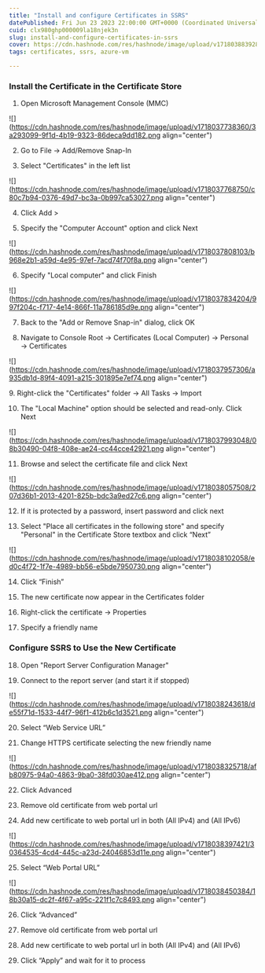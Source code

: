 ```yaml
---
title: "Install and configure Certificates in SSRS"
datePublished: Fri Jun 23 2023 22:00:00 GMT+0000 (Coordinated Universal Time)
cuid: clx980ghp000009la18njek3n
slug: install-and-configure-certificates-in-ssrs
cover: https://cdn.hashnode.com/res/hashnode/image/upload/v1718038839281/aa93fac2-5543-4d4a-baad-30392b159319.png
tags: certificates, ssrs, azure-vm

---
```


### Install the Certificate in the Certificate Store

1. Open Microsoft Management Console (MMC)
    

![](https://cdn.hashnode.com/res/hashnode/image/upload/v1718037738360/3a293099-9f1d-4b19-9323-86deca9dd182.png align="center")

2. Go to File → Add/Remove Snap-In
    
3. Select "Certificates" in the left list
    

![](https://cdn.hashnode.com/res/hashnode/image/upload/v1718037768750/c80c7b94-0376-49d7-bc3a-0b997ca53027.png align="center")

4. Click Add &gt;
    
5. Specify the "Computer Account" option and click Next
    

![](https://cdn.hashnode.com/res/hashnode/image/upload/v1718037808103/b968e2b1-a59d-4e95-97ef-7acd74f70f8a.png align="center")

6. Specify "Local computer" and click Finish
    

![](https://cdn.hashnode.com/res/hashnode/image/upload/v1718037834204/997f204c-f717-4e14-866f-11a786185d9e.png align="center")

7. Back to the "Add or Remove Snap-in" dialog, click OK
    
8. Navigate to Console Root → Certificates (Local Computer) → Personal → Certificates
    

![](https://cdn.hashnode.com/res/hashnode/image/upload/v1718037957306/a935db1d-89f4-4091-a215-301895e7ef74.png align="center")

9\. Right-click the "Certificates" folder → All Tasks → Import

10. The "Local Machine" option should be selected and read-only. Click Next
    

![](https://cdn.hashnode.com/res/hashnode/image/upload/v1718037993048/08b30490-04f8-408e-ae24-cc44cce42921.png align="center")

11. Browse and select the certificate file and click Next
    

![](https://cdn.hashnode.com/res/hashnode/image/upload/v1718038057508/207d36b1-2013-4201-825b-bdc3a9ed27c6.png align="center")

12. If it is protected by a password, insert password and click next
    

13. Select "Place all certificates in the following store" and specify "Personal" in the Certificate Store textbox and click “Next”
    

![](https://cdn.hashnode.com/res/hashnode/image/upload/v1718038102058/ed0c4f72-1f7e-4989-bb56-e5bde7950730.png align="center")

14. Click “Finish”
    
15. The new certificate now appear in the Certificates folder
    
16. Right-click the certificate → Properties
    
17. Specify a friendly name
    

### Configure SSRS to Use the New Certificate

18. Open "Report Server Configuration Manager"
    
19. Connect to the report server (and start it if stopped)
    

![](https://cdn.hashnode.com/res/hashnode/image/upload/v1718038243618/de55f71d-1533-44f7-96f1-412b6c1d3521.png align="center")

20. Select “Web Service URL”
    
21. Change HTTPS certificate selecting the new friendly name
    

![](https://cdn.hashnode.com/res/hashnode/image/upload/v1718038325718/afb80975-94a0-4863-9ba0-38fd030ae412.png align="center")

22. Click Advanced
    
23. Remove old certificate from web portal url
    
24. Add new certificate to web portal url in both (All IPv4) and (All IPv6)
    

![](https://cdn.hashnode.com/res/hashnode/image/upload/v1718038397421/30364535-4cd4-445c-a23d-24046853d11e.png align="center")

25. Select “Web Portal URL”
    

![](https://cdn.hashnode.com/res/hashnode/image/upload/v1718038450384/18b30a15-dc2f-4f67-a95c-221f1c7c8493.png align="center")

26. Click “Advanced”
    
27. Remove old certificate from web portal url
    
28. Add new certificate to web portal url in both (All IPv4) and (All IPv6)
    
29. Click “Apply” and wait for it to process